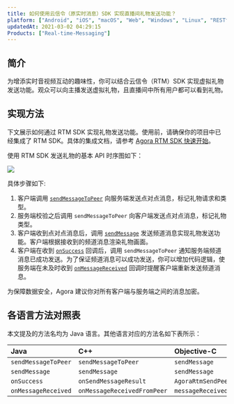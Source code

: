 ```yaml
---
title: 如何使用云信令（原实时消息）SDK 实现直播间礼物发送功能？
platform: ["Android", "iOS", "macOS", "Web", "Windows", "Linux", "RESTful"]
updatedAt: 2021-03-02 04:29:15
Products: ["Real-time-Messaging"]
---
```


## 简介

为增添实时音视频互动的趣味性，你可以结合云信令（RTM）SDK 实现虚拟礼物发送功能。观众可以向主播发送虚拟礼物，且直播间中所有用户都可以看到礼物。

## 实现方法

下文展示如何通过 RTM SDK 实现礼物发送功能。使用前，请确保你的项目中已经集成了 RTM SDK。具体的集成文档，请参考 [Agora RTM SDK 快速开始](https://docs.agora.io/cn/Real-time-Messaging/messaging_android?platform=Android)。

使用 RTM SDK 发送礼物的基本 API 时序图如下：

![](https://web-cdn.agora.io/docs-files/1595560115116)

具体步骤如下:

1. 客户端调用 [`sendMessageToPeer`](https://docs.agora.io/cn/Real-time-Messaging/API%20Reference/RTM_java/classio_1_1agora_1_1rtm_1_1_rtm_client.html#a729079805644b3307297fb2e902ab4c9) 向服务端发送点对点消息，标记礼物请求和类型。
2. 服务端校验之后调用 `sendMessageToPeer` 向客户端发送点对点消息，标记礼物类型。
3. 客户端收到点对点消息后，调用 [`sendMessage`](https://docs.agora.io/cn/Real-time-Messaging/API%20Reference/RTM_java/classio_1_1agora_1_1rtm_1_1_rtm_channel.html#a6e16eb0e062953980a92e10b0baec235) 发送频道消息实现礼物发送功能。客户端根据接收到的频道消息渲染礼物画面。
4. 客户端在收到 [`onSuccess`](https://docs.agora.io/cn/Real-time-Messaging/API%20Reference/RTM_java/interfaceio_1_1agora_1_1rtm_1_1_result_callback.html#a7206b30500655c4a73d146acf50cb6f5) 回调后，调用 `sendMessageToPeer` 通知服务端频道消息已成功发送。为了保证频道消息可以成功发送，你可以增加代码逻辑，使服务端在未及时收到 [`onMessageReceived`](https://docs.agora.io/cn/Real-time-Messaging/API%20Reference/RTM_java/interfaceio_1_1agora_1_1rtm_1_1_rtm_client_listener.html#af760814981718fb31d88acb8251d19b6) 回调时提醒客户端重新发送频道消息。

<div class="alert note">为保障数据安全，Agora 建议你对所有客户端与服务端之间的消息加密。</div>

## 各语言方法对照表

本文提及的方法名均为 Java 语言。其他语言对应的方法名如下表所示：

| Java                | C++                         | Objective-C                    | JavaScript              |
| :------------------ | :-------------------------- | :----------------------------- | :---------------------- |
| `sendMessageToPeer` | `sendMessageToPeer`         | `sendMessage`                  | `sendMessageToPeer`     |
| `sendMessage`       | `sendMessage`               | `sendMessage`                  | `sendMessage`           |
| `onSuccess`         | `onSendMessageResult`       | `AgoraRtmSendPeerMessageBlock` | `PeerMessageSendResult` |
| `onMessageReceived` | `onMessageReceivedFromPeer` | `messageReceived`              | `MessageFromPeer`       |
